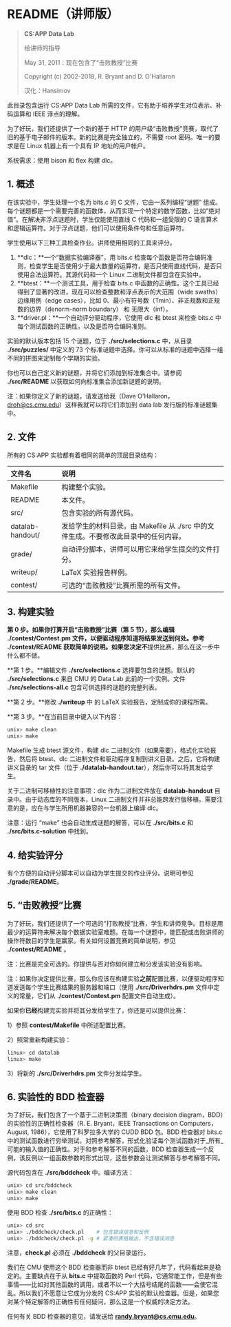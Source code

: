 # README（讲师版）

> **CS:APP Data Lab**
>
> 给讲师的指导
>
> May 31, 2011：现在包含了“击败教授”比赛
>
> Copyright \(c\) 2002-2018, R. Bryant and D. O'Hallaron
>
> 汉化：Hansimov

此目录包含运行 CS:APP Data Lab 所需的文件，它有助于培养学生对位表示、补码运算和 IEEE 浮点的理解。

为了好玩，我们还提供了一个新的基于 HTTP 的用户级“击败教授”竞赛，取代了旧的基于电子邮件的版本。新的比赛是完全独立的，不需要 root 密码。唯一的要求是在 Linux 机器上有一个具有 IP 地址的用户帐户。

系统需求：使用 bison 和 flex 构建 dlc。

## 1. 概述

在该实验中，学生处理一个名为 bits.c 的 C 文件，它由一系列编程“谜题” 组成。每个谜题都是一个需要完善的函数体，从而实现一个特定的数学函数，比如“绝对值”。在解决非浮点谜题时，学生仅能使用直线 C 代码和一组受限的 C 语言算术和逻辑运算符。对于浮点谜题，他们可以使用条件句和任意运算符。

学生使用以下三种工具检查作业。讲师使用相同的工具来评分。

1. **dlc：**一个“数据实验编译器”，用 bits.c 检查每个函数是否符合编码准则，检查学生是否使用少于最大数量的运算符，是否只使用直线代码，是否只使用合法运算符。其源代码和一个 Linux 二进制文件都包含在实验中。
2. **btest：**一个测试工具，用于检查 bits.c 中函数的正确性。这个工具已经得到了显著的改进，现在可以检查整数和浮点表示的大范围（wide swaths）边缘用例（edge cases），比如 0、最小有符号数（Tmin）、非正规数和正规数的边界（denorm-norm boundary） 和 无限大（inf）。
3. **driver.pl：**一个自动评分驱动程序，它使用 dlc 和 btest 来检查 bits.c 中每个测试函数的正确性，以及是否符合编码准则。

实验的默认版本包括 15 个谜题，位于 **./src/selections.c** 中，从目录 **./src/puzzles/** 中定义的 73 个标准谜题中选择。你可以从标准的谜题中选择一组不同的拼图来定制每个学期的实验。

你也可以自己定义新的谜题，并将它们添加到标准集合中。请参阅 **./src/README** 以获取如何向标准集合添加新谜题的说明。

注：如果你定义了新的谜题，请发送给我（Dave O'Hallaron， droh@cs.cmu.edu）这样我就可以将它们添加到 data lab 发行版的标准谜题集中。

## 2. 文件

所有的 CS:APP 实验都有着相同的简单的顶层目录结构：

| 文件名 | 说明 |
| :--- | :--- |
| Makefile | 构建整个实验。 |
| README | 本文件。 |
| src/ | 包含实验的所有源代码。 |
| datalab-handout/ | 发给学生的材料目录。由 Makefile 从 ./src 中的文件生成。不要修改此目录中的任何内容。 |
| grade/ | 自动评分脚本，讲师可以用它来给学生提交的文件打分。 |
| writeup/ | LaTeX 实验报告样例。 |
| contest/ | 可选的“击败教授”比赛所需的所有文件。 |

## 3. 构建实验

**第 0 步。**如果你打算开启“击败教授”比赛（第 5 节），那么编辑 ./contest/Contest.pm 文件，以便驱动程序知道将结果发送到何处。参考 ./contest/README 获取简单的说明。如果您决定**不**提供比赛，那么在这一步中什么都不做。

**第 1 步。**编辑文件 **./src/selections.c** 选择要包含的谜题。默认的 **./src/selections.c** 来自 CMU 的 Data Lab 此前的一个实例。文件 **./src/selections-all.c** 包含可供选择的谜题的完整列表。

**第 2 步。**修改 **./writeup** 中 的 LaTeX 实验报告，定制成你的课程所需。

**第 3 步。**在当前目录中键入以下内容：

```bash
unix> make clean
unix> make
```

Makefile 生成 btest 源文件，构建 dlc 二进制文件（如果需要），格式化实验报告，然后将 btest、dlc 二进制文件和驱动程序复制到讲义目录。之后，它将构建讲义目录的 tar 文件（位于 **./datalab-handout.tar**），然后你可以将其发给学生。

关于二进制可移植性的注意事项：dlc 作为二进制文件放在 **datalab-handout** 目录中。由于动态库的不同版本，Linux 二进制文件并非总能跨发行版移植。需要注意的是，应在与学生所用机器兼容的一台机器上编译 dlc。

注意：运行 “make” 也会自动生成谜题的解答，可以在 **./src/bits.c** 和 **./src/bits.c-solution** 中找到。

## 4. 给实验评分

有个方便的自动评分脚本可以自动为学生提交的作业评分。说明可参见 **./grade/README**。

## 5. “击败教授”比赛

为了好玩，我们还提供了一个可选的“打败教授”比赛，学生和讲师竞争。目标是用最少的运算符来解决每个数据实验室难题。在每一个谜题中，能匹配或击败讲师的操作符数目的学生是赢家。有关如何设置竞赛的简单说明，参见 **./contest/README** 。

注：比赛是完全可选的。你提供与否对你如何建立和分发该实验没有影响。

注：如果你决定提供比赛，那么你应该在构建实验**之前**配置比赛，以便驱动程序知道发送每个学生比赛结果的服务器和端口（使用 **./src/Driverhdrs.pm** 文件中定义的常量，它们从 **./contest/Contest.pm** 配置文件自动生成）。

如果你**已经**构建完实验并将其分发给学生了，你还是可以提供比赛：

1）参照 **contest/Makefile** 中所述配置比赛。

2）照常重新构建实验：

```bash
linux> cd datalab
linux> make
```

3）将新的 **./src/Driverhdrs.pm** 文件分发给学生。

## 6. 实验性的 BDD 检查器

为了好玩，我们包含了一个基于二进制决策图（binary decision diagram，BDD）的实验性的正确性检查器（R. E. Bryant，IEEE Transactions on Computers，August, 1986），它使用了科罗拉多大学的 CUDD BDD 包。BDD 检查器对 bits.c 中的测试函数进行穷举测试，对照参考解答，形式化验证每个测试函数对于_所有_可能的输入值的正确性。对于和参考解答不同的函数，BDD 检查器生成一个反例，该反例以一组函数参数的形式出现，这些参数会让测试解答与参考解答不同。

源代码包含在 **./src/bddcheck** 中。编译方法：

```bash
unix> cd src/bddcheck
unix> make clean
unix> make
```

使用 BDD 检查 **./src/bits.c** 的正确性：

```bash
unix> cd src
unix> ./bddcheck/check.pl    # 包含错误信息和反例
unix> ./bddcheck/check.pl -g # 紧凑的表格输出，不含错误消息
```

注意，**check.pl** 必须在 **./bddcheck** 的父目录运行。

我们在 CMU 使用这个 BDD 检查器而非 btest 已经有好几年了，代码看起来是稳定的。主要缺点在于从 **bits.c** 中提取函数的 Perl 代码，它通常能工作，但是有些事情——比如对其他函数的调用，或者不以一个大括号结尾的函数——会使它混乱。所以我们不愿意让它成为分发的 CS:APP 实验的默认检查器。但是，如果您对某个特定解答的正确性有任何疑问，那么这是一个权威的决定方法。

任何有关 BDD 检查器的意见，请发送给 **randy.bryant@cs.cmu.edu**。







